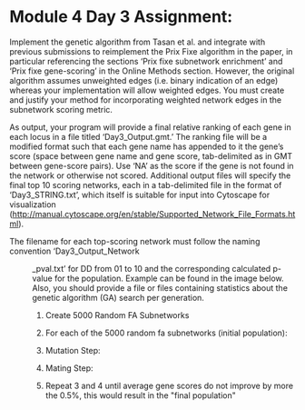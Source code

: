 # Module 4 Day 3 Assignment:

Implement the genetic algorithm from Tasan et al. and integrate with previous submissions to reimplement the Prix Fixe algorithm in the paper, in particular referencing the sections ‘Prix fixe subnetwork enrichment’ and ‘Prix fixe gene-scoring’ in the Online Methods section. However, the original algorithm assumes unweighted edges (i.e. binary indication of an edge) whereas your implementation will allow weighted edges. You must create and justify your method for incorporating weighted network edges in the subnetwork scoring metric.

As output, your program will provide a final relative ranking of each gene in each locus in a file titled ‘Day3_Output.gmt.’ The ranking file will be a modified format such that each gene name has appended to it the gene’s score (space between gene name and gene score, tab-delimited as in GMT between gene-score pairs). Use ‘NA’ as the score if the gene is not found in the network or otherwise not scored. Additional output files will specify the final top 10 scoring networks, each in a tab-delimited file in the format of ‘Day3_STRING.txt’, which itself is suitable for input into Cytoscape for visualization (http://manual.cytoscape.org/en/stable/Supported_Network_File_Formats.html).

The filename for each top-scoring network must follow the naming convention ‘Day3_Output_Network<DD>_pval<p-value>.txt’ for DD from 01 to 10 and the corresponding calculated p-value for the population. Example can be found in the image below. Also, you should provide a file or files containing statistics about the genetic algorithm (GA) search per generation.

1. Create 5000 Random FA Subnetworks

2. For each of the 5000 random fa subnetworks (initial population):

3. Mutation Step:

4. Mating Step:

5. Repeat 3 and 4 until average gene scores do not improve by more the 0.5%, this would result in the "final population"